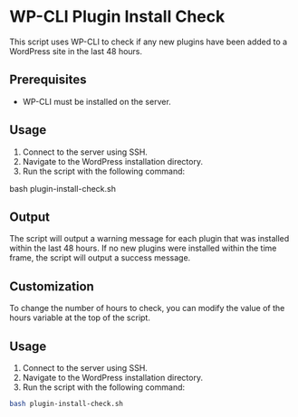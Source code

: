 # WP-CLI Plugin Install Check

This script uses WP-CLI to check if any new plugins have been added to a WordPress site in the last 48 hours.

## Prerequisites

- WP-CLI must be installed on the server.

## Usage

1. Connect to the server using SSH.
2. Navigate to the WordPress installation directory.
3. Run the script with the following command:

bash plugin-install-check.sh

## Output

The script will output a warning message for each plugin that was installed within the last 48 hours. If no new plugins were installed within the time frame, the script will output a success message.

## Customization
To change the number of hours to check, you can modify the value of the hours variable at the top of the script.

## Usage

1. Connect to the server using SSH.
2. Navigate to the WordPress installation directory.
3. Run the script with the following command:

```bash
bash plugin-install-check.sh

